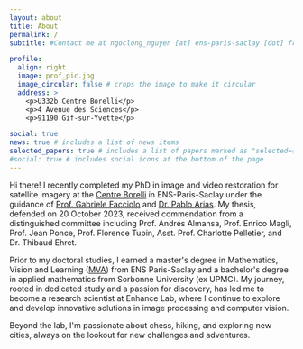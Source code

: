 ```yaml
---
layout: about
title: About
permalink: /
subtitle: #Contact me at ngoclong_nguyen [at] ens-paris-saclay [dot] fr #[Centre Borelli](https://centreborelli.ens-paris-saclay.fr/en), ENS-Paris-Saclay

profile:
  align: right
  image: prof_pic.jpg
  image_circular: false # crops the image to make it circular
  address: >
    <p>U332b Centre Borelli</p>
    <p>4 Avenue des Sciences</p>
    <p>91190 Gif-sur-Yvette</p>

social: true
news: true # includes a list of news items
selected_papers: true # includes a list of papers marked as "selected={true}"
#social: true # includes social icons at the bottom of the page
---
```


Hi there! I recently completed my PhD in image and video restoration for satellite imagery at the <a href="https://centreborelli.ens-paris-saclay.fr/en/image-processing">Centre Borelli</a> in ENS-Paris-Saclay under the guidance of <a href="http://dev.ipol.im/~facciolo/">Prof. Gabriele Facciolo</a> and <a href="http://dev.ipol.im/~pariasm/">Dr. Pablo Arias</a>. My thesis, defended on 20 October 2023, received commendation from a distinguished committee including Prof. Andrés Almansa, Prof. Enrico Magli, Prof. Jean Ponce, Prof. Florence Tupin, Asst. Prof. Charlotte Pelletier, and Dr. Thibaud Ehret.

Prior to my doctoral studies, I earned a master's degree in Mathematics, Vision and Learning (<a href="https://www.master-mva.com/">MVA</a>) from ENS Paris-Saclay and a bachelor's degree in applied mathematics from Sorbonne University (ex UPMC). My journey, rooted in dedicated study and a passion for discovery, has led me to become a research scientist at Enhance Lab, where I continue to explore and develop innovative solutions in image processing and computer vision.

Beyond the lab, I'm passionate about chess, hiking, and exploring new cities, always on the lookout for new challenges and adventures.

